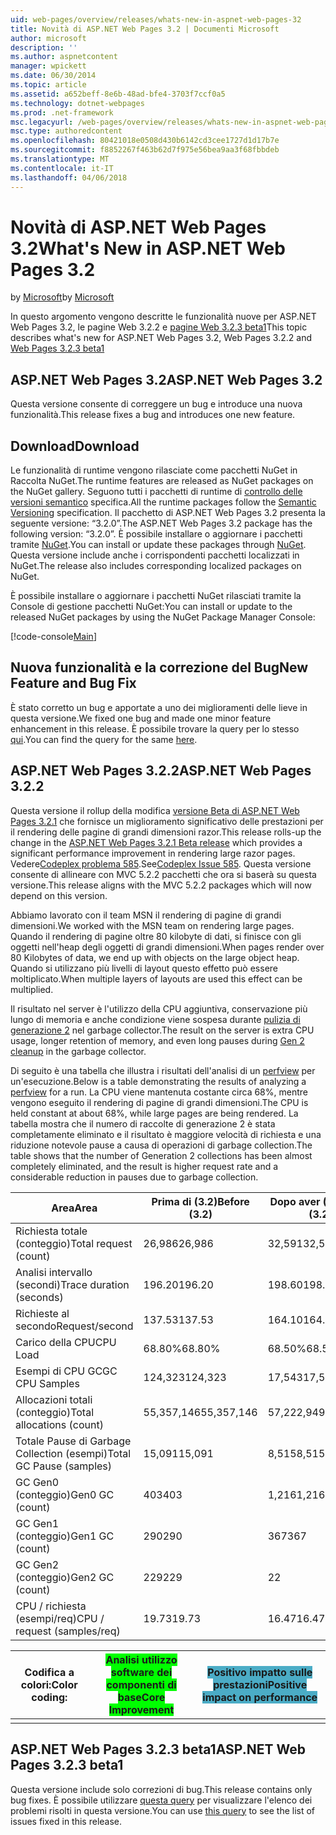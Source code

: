 ```yaml
---
uid: web-pages/overview/releases/whats-new-in-aspnet-web-pages-32
title: Novità di ASP.NET Web Pages 3.2 | Documenti Microsoft
author: microsoft
description: ''
ms.author: aspnetcontent
manager: wpickett
ms.date: 06/30/2014
ms.topic: article
ms.assetid: a652beff-8e6b-48ad-bfe4-3703f7ccf0a5
ms.technology: dotnet-webpages
ms.prod: .net-framework
msc.legacyurl: /web-pages/overview/releases/whats-new-in-aspnet-web-pages-32
msc.type: authoredcontent
ms.openlocfilehash: 80421018e0508d430b6142cd3cee1727d1d17b7e
ms.sourcegitcommit: f8852267f463b62d7f975e56bea9aa3f68fbbdeb
ms.translationtype: MT
ms.contentlocale: it-IT
ms.lasthandoff: 04/06/2018
---
```

<a name="whats-new-in-aspnet-web-pages-32"></a><span data-ttu-id="8ea8c-102">Novità di ASP.NET Web Pages 3.2</span><span class="sxs-lookup"><span data-stu-id="8ea8c-102">What's New in ASP.NET Web Pages 3.2</span></span>
====================
<span data-ttu-id="8ea8c-103">by [Microsoft](https://github.com/microsoft)</span><span class="sxs-lookup"><span data-stu-id="8ea8c-103">by [Microsoft](https://github.com/microsoft)</span></span>

<span data-ttu-id="8ea8c-104">In questo argomento vengono descritte le funzionalità nuove per ASP.NET Web Pages 3.2, le pagine Web 3.2.2 e [pagine Web 3.2.3 beta1](https://blogs.msdn.com/b/webdev/archive/2014/12/17/asp-net-mvc-5-2-3-web-pages-5-2-3-and-web-api-5-2-3-beta-releases.aspx)</span><span class="sxs-lookup"><span data-stu-id="8ea8c-104">This topic describes what's new for ASP.NET Web Pages 3.2, Web Pages 3.2.2 and [Web Pages 3.2.3 beta1](https://blogs.msdn.com/b/webdev/archive/2014/12/17/asp-net-mvc-5-2-3-web-pages-5-2-3-and-web-api-5-2-3-beta-releases.aspx)</span></span>

## <a name="aspnet-web-pages-32"></a><span data-ttu-id="8ea8c-105">ASP.NET Web Pages 3.2</span><span class="sxs-lookup"><span data-stu-id="8ea8c-105">ASP.NET Web Pages 3.2</span></span>

<span data-ttu-id="8ea8c-106">Questa versione consente di correggere un bug e introduce una nuova funzionalità.</span><span class="sxs-lookup"><span data-stu-id="8ea8c-106">This release fixes a bug and introduces one new feature.</span></span>

## <a name="download"></a><span data-ttu-id="8ea8c-107">Download</span><span class="sxs-lookup"><span data-stu-id="8ea8c-107">Download</span></span>

<span data-ttu-id="8ea8c-108">Le funzionalità di runtime vengono rilasciate come pacchetti NuGet in Raccolta NuGet.</span><span class="sxs-lookup"><span data-stu-id="8ea8c-108">The runtime features are released as NuGet packages on the NuGet gallery.</span></span> <span data-ttu-id="8ea8c-109">Seguono tutti i pacchetti di runtime di [controllo delle versioni semantico](http://semver.org/) specifica.</span><span class="sxs-lookup"><span data-stu-id="8ea8c-109">All the runtime packages follow the [Semantic Versioning](http://semver.org/) specification.</span></span> <span data-ttu-id="8ea8c-110">Il pacchetto di ASP.NET Web Pages 3.2 presenta la seguente versione: &ldquo;3.2.0&rdquo;.</span><span class="sxs-lookup"><span data-stu-id="8ea8c-110">The ASP.NET Web Pages 3.2 package has the following version: &ldquo;3.2.0&rdquo;.</span></span> <span data-ttu-id="8ea8c-111">È possibile installare o aggiornare i pacchetti tramite [NuGet](http://www.nuget.org/packages/Microsoft.AspNet.WebPages/).</span><span class="sxs-lookup"><span data-stu-id="8ea8c-111">You can install or update these packages through [NuGet](http://www.nuget.org/packages/Microsoft.AspNet.WebPages/).</span></span> <span data-ttu-id="8ea8c-112">Questa versione include anche i corrispondenti pacchetti localizzati in NuGet.</span><span class="sxs-lookup"><span data-stu-id="8ea8c-112">The release also includes corresponding localized packages on NuGet.</span></span>

<span data-ttu-id="8ea8c-113">È possibile installare o aggiornare i pacchetti NuGet rilasciati tramite la Console di gestione pacchetti NuGet:</span><span class="sxs-lookup"><span data-stu-id="8ea8c-113">You can install or update to the released NuGet packages by using the NuGet Package Manager Console:</span></span>

[!code-console[Main](whats-new-in-aspnet-web-pages-32/samples/sample1.cmd)]

## <a name="new-feature-and-bug-fix"></a><span data-ttu-id="8ea8c-114">Nuova funzionalità e la correzione del Bug</span><span class="sxs-lookup"><span data-stu-id="8ea8c-114">New Feature and Bug Fix</span></span>

<span data-ttu-id="8ea8c-115">È stato corretto un bug e apportate a uno dei miglioramenti delle lieve in questa versione.</span><span class="sxs-lookup"><span data-stu-id="8ea8c-115">We fixed one bug and made one minor feature enhancement in this release.</span></span> <span data-ttu-id="8ea8c-116">È possibile trovare la query per lo stesso [qui](https://aspnetwebstack.codeplex.com/workitem/list/advanced?keyword=&amp;status=Closed&amp;type=All&amp;priority=All&amp;release=v5.2%20RC|v5.2%20RTM&amp;assignedTo=All&amp;component=Web%20Pages%2FRazor&amp;sortField=Id&amp;sortDirection=Descending&amp;page=0&amp;reasonClosed=Fixed).</span><span class="sxs-lookup"><span data-stu-id="8ea8c-116">You can find the query for the same [here](https://aspnetwebstack.codeplex.com/workitem/list/advanced?keyword=&amp;status=Closed&amp;type=All&amp;priority=All&amp;release=v5.2%20RC|v5.2%20RTM&amp;assignedTo=All&amp;component=Web%20Pages%2FRazor&amp;sortField=Id&amp;sortDirection=Descending&amp;page=0&amp;reasonClosed=Fixed).</span></span>

## <a name="aspnet-web-pages-322"></a><span data-ttu-id="8ea8c-117">ASP.NET Web Pages 3.2.2</span><span class="sxs-lookup"><span data-stu-id="8ea8c-117">ASP.NET Web Pages 3.2.2</span></span>

<span data-ttu-id="8ea8c-118">Questa versione il rollup della modifica [versione Beta di ASP.NET Web Pages 3.2.1](https://blogs.msdn.com/b/webdev/archive/2014/07/28/announcing-the-beta-release-of-web-pages-3-2-1.aspx) che fornisce un miglioramento significativo delle prestazioni per il rendering delle pagine di grandi dimensioni razor.</span><span class="sxs-lookup"><span data-stu-id="8ea8c-118">This release rolls-up the change in the [ASP.NET Web Pages 3.2.1 Beta release](https://blogs.msdn.com/b/webdev/archive/2014/07/28/announcing-the-beta-release-of-web-pages-3-2-1.aspx) which provides a significant performance improvement in rendering large razor pages.</span></span> <span data-ttu-id="8ea8c-119">Vedere[Codeplex problema 585](https://aspnetwebstack.codeplex.com/workitem/585).</span><span class="sxs-lookup"><span data-stu-id="8ea8c-119">See[Codeplex Issue 585](https://aspnetwebstack.codeplex.com/workitem/585).</span></span> <span data-ttu-id="8ea8c-120">Questa versione consente di allineare con MVC 5.2.2 pacchetti che ora si baserà su questa versione.</span><span class="sxs-lookup"><span data-stu-id="8ea8c-120">This release aligns with the MVC 5.2.2 packages which will now depend on this version.</span></span>

<span data-ttu-id="8ea8c-121">Abbiamo lavorato con il team MSN il rendering di pagine di grandi dimensioni.</span><span class="sxs-lookup"><span data-stu-id="8ea8c-121">We worked with the MSN team on rendering large pages.</span></span> <span data-ttu-id="8ea8c-122">Quando il rendering di pagine oltre 80 kilobyte di dati, si finisce con gli oggetti nell'heap degli oggetti di grandi dimensioni.</span><span class="sxs-lookup"><span data-stu-id="8ea8c-122">When pages render over 80 Kilobytes of data, we end up with objects on the large object heap.</span></span> <span data-ttu-id="8ea8c-123">Quando si utilizzano più livelli di layout questo effetto può essere moltiplicato.</span><span class="sxs-lookup"><span data-stu-id="8ea8c-123">When multiple layers of layouts are used this effect can be multiplied.</span></span>

<span data-ttu-id="8ea8c-124">Il risultato nel server è l'utilizzo della CPU aggiuntiva, conservazione più lungo di memoria e anche condizione viene sospesa durante [pulizia di generazione 2](https://msdn.microsoft.com/en-us/library/ms973837.aspx) nel garbage collector.</span><span class="sxs-lookup"><span data-stu-id="8ea8c-124">The result on the server is extra CPU usage, longer retention of memory, and even long pauses during [Gen 2 cleanup](https://msdn.microsoft.com/en-us/library/ms973837.aspx) in the garbage collector.</span></span>

<span data-ttu-id="8ea8c-125">Di seguito è una tabella che illustra i risultati dell'analisi di un [perfview](https://channel9.msdn.com/Series/PerfView-Tutorial) per un'esecuzione.</span><span class="sxs-lookup"><span data-stu-id="8ea8c-125">Below is a table demonstrating the results of analyzing a [perfview](https://channel9.msdn.com/Series/PerfView-Tutorial) for a run.</span></span> <span data-ttu-id="8ea8c-126">La CPU viene mantenuta costante circa 68%, mentre vengono eseguito il rendering di pagine di grandi dimensioni.</span><span class="sxs-lookup"><span data-stu-id="8ea8c-126">The CPU is held constant at about 68%, while large pages are being rendered.</span></span> <span data-ttu-id="8ea8c-127">La tabella mostra che il numero di raccolte di generazione 2 è stata completamente eliminato e il risultato è maggiore velocità di richiesta e una riduzione notevole pause a causa di operazioni di garbage collection.</span><span class="sxs-lookup"><span data-stu-id="8ea8c-127">The table shows that the number of Generation 2 collections has been almost completely eliminated, and the result is higher request rate and a considerable reduction in pauses due to garbage collection.</span></span>

| <span data-ttu-id="8ea8c-128">**Area**</span><span class="sxs-lookup"><span data-stu-id="8ea8c-128">**Area**</span></span> | <span data-ttu-id="8ea8c-129">**Prima di (3.2)**</span><span class="sxs-lookup"><span data-stu-id="8ea8c-129">**Before (3.2)**</span></span> | <span data-ttu-id="8ea8c-130">**Dopo aver (3.2.1)**</span><span class="sxs-lookup"><span data-stu-id="8ea8c-130">**After (3.2.1)**</span></span> | <span data-ttu-id="8ea8c-131">**% Delta**</span><span class="sxs-lookup"><span data-stu-id="8ea8c-131">**Delta %**</span></span> |
| --- | --- | --- | --- |
| <span data-ttu-id="8ea8c-132">Richiesta totale (conteggio)</span><span class="sxs-lookup"><span data-stu-id="8ea8c-132">Total request (count)</span></span> | <span data-ttu-id="8ea8c-133">26,986</span><span class="sxs-lookup"><span data-stu-id="8ea8c-133">26,986</span></span> | <span data-ttu-id="8ea8c-134">32,591</span><span class="sxs-lookup"><span data-stu-id="8ea8c-134">32,591</span></span> | <span data-ttu-id="8ea8c-135"><font style="background-color: #4bacc6">20.80%</font></span><span class="sxs-lookup"><span data-stu-id="8ea8c-135"><font style="background-color: #4bacc6">20.80%</font></span></span> |
| <span data-ttu-id="8ea8c-136">Analisi intervallo (secondi)</span><span class="sxs-lookup"><span data-stu-id="8ea8c-136">Trace duration (seconds)</span></span> | <span data-ttu-id="8ea8c-137">196.20</span><span class="sxs-lookup"><span data-stu-id="8ea8c-137">196.20</span></span> | <span data-ttu-id="8ea8c-138">198.60</span><span class="sxs-lookup"><span data-stu-id="8ea8c-138">198.60</span></span> | <span data-ttu-id="8ea8c-139">1.20%</span><span class="sxs-lookup"><span data-stu-id="8ea8c-139">1.20%</span></span> |
| <span data-ttu-id="8ea8c-140">Richieste al secondo</span><span class="sxs-lookup"><span data-stu-id="8ea8c-140">Request/second</span></span> | <span data-ttu-id="8ea8c-141">137.53</span><span class="sxs-lookup"><span data-stu-id="8ea8c-141">137.53</span></span> | <span data-ttu-id="8ea8c-142">164.10</span><span class="sxs-lookup"><span data-stu-id="8ea8c-142">164.10</span></span> | <span data-ttu-id="8ea8c-143"><font style="background-color: #4bacc6">19.30%</font></span><span class="sxs-lookup"><span data-stu-id="8ea8c-143"><font style="background-color: #4bacc6">19.30%</font></span></span> |
| <span data-ttu-id="8ea8c-144">Carico della CPU</span><span class="sxs-lookup"><span data-stu-id="8ea8c-144">CPU Load</span></span> | <span data-ttu-id="8ea8c-145">68.80%</span><span class="sxs-lookup"><span data-stu-id="8ea8c-145">68.80%</span></span> | <span data-ttu-id="8ea8c-146">68.50%</span><span class="sxs-lookup"><span data-stu-id="8ea8c-146">68.50%</span></span> |  <span data-ttu-id="8ea8c-147">-0.40%</span><span class="sxs-lookup"><span data-stu-id="8ea8c-147">-0.40%</span></span> |
| <span data-ttu-id="8ea8c-148">Esempi di CPU GC</span><span class="sxs-lookup"><span data-stu-id="8ea8c-148">GC CPU Samples</span></span> | <span data-ttu-id="8ea8c-149">124,323</span><span class="sxs-lookup"><span data-stu-id="8ea8c-149">124,323</span></span> | <span data-ttu-id="8ea8c-150">17,543</span><span class="sxs-lookup"><span data-stu-id="8ea8c-150">17,543</span></span> | <span data-ttu-id="8ea8c-151"><font style="background-color: #4bacc6">-85.90%</font></span><span class="sxs-lookup"><span data-stu-id="8ea8c-151"><font style="background-color: #4bacc6">-85.90%</font></span></span> |
| <span data-ttu-id="8ea8c-152">Allocazioni totali (conteggio)</span><span class="sxs-lookup"><span data-stu-id="8ea8c-152">Total allocations (count)</span></span> | <span data-ttu-id="8ea8c-153">55,357,146</span><span class="sxs-lookup"><span data-stu-id="8ea8c-153">55,357,146</span></span> | <span data-ttu-id="8ea8c-154">57,222,949</span><span class="sxs-lookup"><span data-stu-id="8ea8c-154">57,222,949</span></span> | <span data-ttu-id="8ea8c-155">3.40%</span><span class="sxs-lookup"><span data-stu-id="8ea8c-155">3.40%</span></span> |
| <span data-ttu-id="8ea8c-156">Totale Pause di Garbage Collection (esempi)</span><span class="sxs-lookup"><span data-stu-id="8ea8c-156">Total GC Pause (samples)</span></span> | <span data-ttu-id="8ea8c-157">15,091</span><span class="sxs-lookup"><span data-stu-id="8ea8c-157">15,091</span></span> | <span data-ttu-id="8ea8c-158">8,515</span><span class="sxs-lookup"><span data-stu-id="8ea8c-158">8,515</span></span> | <span data-ttu-id="8ea8c-159"><font style="background-color: #4bacc6">-43.60%</font></span><span class="sxs-lookup"><span data-stu-id="8ea8c-159"><font style="background-color: #4bacc6">-43.60%</font></span></span> |
| <span data-ttu-id="8ea8c-160">GC Gen0 (conteggio)</span><span class="sxs-lookup"><span data-stu-id="8ea8c-160">Gen0 GC (count)</span></span> | <span data-ttu-id="8ea8c-161">403</span><span class="sxs-lookup"><span data-stu-id="8ea8c-161">403</span></span> | <span data-ttu-id="8ea8c-162">1,216</span><span class="sxs-lookup"><span data-stu-id="8ea8c-162">1,216</span></span> | <span data-ttu-id="8ea8c-163">201.70%</span><span class="sxs-lookup"><span data-stu-id="8ea8c-163">201.70%</span></span> |
| <span data-ttu-id="8ea8c-164">GC Gen1 (conteggio)</span><span class="sxs-lookup"><span data-stu-id="8ea8c-164">Gen1 GC (count)</span></span> | <span data-ttu-id="8ea8c-165">290</span><span class="sxs-lookup"><span data-stu-id="8ea8c-165">290</span></span> | <span data-ttu-id="8ea8c-166">367</span><span class="sxs-lookup"><span data-stu-id="8ea8c-166">367</span></span> | <span data-ttu-id="8ea8c-167">26.60%</span><span class="sxs-lookup"><span data-stu-id="8ea8c-167">26.60%</span></span> |
| <span data-ttu-id="8ea8c-168">GC Gen2 (conteggio)</span><span class="sxs-lookup"><span data-stu-id="8ea8c-168">Gen2 GC (count)</span></span> | <span data-ttu-id="8ea8c-169">229</span><span class="sxs-lookup"><span data-stu-id="8ea8c-169">229</span></span> | <span data-ttu-id="8ea8c-170">2</span><span class="sxs-lookup"><span data-stu-id="8ea8c-170">2</span></span> | <span data-ttu-id="8ea8c-171"><font style="background-color: #00ff00">-99.10%</font></span><span class="sxs-lookup"><span data-stu-id="8ea8c-171"><font style="background-color: #00ff00">-99.10%</font></span></span> |
| <span data-ttu-id="8ea8c-172">CPU / richiesta (esempi/req)</span><span class="sxs-lookup"><span data-stu-id="8ea8c-172">CPU / request (samples/req)</span></span> | <span data-ttu-id="8ea8c-173">19.73</span><span class="sxs-lookup"><span data-stu-id="8ea8c-173">19.73</span></span> | <span data-ttu-id="8ea8c-174">16.47</span><span class="sxs-lookup"><span data-stu-id="8ea8c-174">16.47</span></span> | <span data-ttu-id="8ea8c-175">-16.50%</span><span class="sxs-lookup"><span data-stu-id="8ea8c-175">-16.50%</span></span> |

| <span data-ttu-id="8ea8c-176">Codifica a colori:</span><span class="sxs-lookup"><span data-stu-id="8ea8c-176">Color coding:</span></span> | <span data-ttu-id="8ea8c-177"><font style="background-color: #00ff00">Analisi utilizzo software dei componenti di base</font></span><span class="sxs-lookup"><span data-stu-id="8ea8c-177"><font style="background-color: #00ff00">Core Improvement</font></span></span> | <span data-ttu-id="8ea8c-178"><font style="background-color: #4bacc6">Positivo impatto sulle prestazioni</font></span><span class="sxs-lookup"><span data-stu-id="8ea8c-178"><font style="background-color: #4bacc6">Positive impact on performance</font></span></span> |
|---------------|-----------------------------------------------------------------|-------------------------------------------------------------------------------|
|               |                                                                 |                                                                               |

## <a name="aspnet-web-pages-323-beta1"></a><span data-ttu-id="8ea8c-179">ASP.NET Web Pages 3.2.3 beta1</span><span class="sxs-lookup"><span data-stu-id="8ea8c-179">ASP.NET Web Pages 3.2.3 beta1</span></span>

<span data-ttu-id="8ea8c-180">Questa versione include solo correzioni di bug.</span><span class="sxs-lookup"><span data-stu-id="8ea8c-180">This release contains only bug fixes.</span></span> <span data-ttu-id="8ea8c-181">È possibile utilizzare [questa query](https://aspnetwebstack.codeplex.com/workitem/list/advanced?keyword=&amp;status=Closed&amp;type=All&amp;priority=All&amp;release=v5.2.3%20Beta&amp;assignedTo=All&amp;component=Web%20Pages%2FRazor&amp;sortField=LastUpdatedDate&amp;sortDirection=Descending&amp;page=0&amp;reasonClosed=Fixed) per visualizzare l'elenco dei problemi risolti in questa versione.</span><span class="sxs-lookup"><span data-stu-id="8ea8c-181">You can use [this query](https://aspnetwebstack.codeplex.com/workitem/list/advanced?keyword=&amp;status=Closed&amp;type=All&amp;priority=All&amp;release=v5.2.3%20Beta&amp;assignedTo=All&amp;component=Web%20Pages%2FRazor&amp;sortField=LastUpdatedDate&amp;sortDirection=Descending&amp;page=0&amp;reasonClosed=Fixed) to see the list of issues fixed in this release.</span></span>

